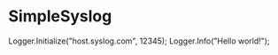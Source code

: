 SimpleSyslog
============

Logger.Initialize("host.syslog.com", 12345);
Logger.Info("Hello world!");
